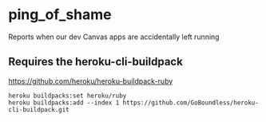 # ping_of_shame
Reports when our dev Canvas apps are accidentally left running

## Requires the heroku-cli-buildpack
https://github.com/heroku/heroku-buildpack-ruby
```
heroku buildpacks:set heroku/ruby
heroku buildpacks:add --index 1 https://github.com/GoBoundless/heroku-cli-buildpack.git
```
